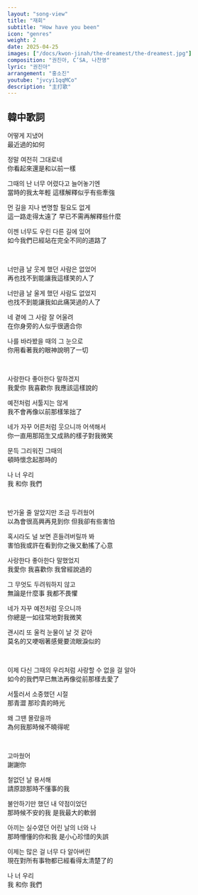 ```yaml
---
layout: "song-view"
title: "재회"
subtitle: "How have you been"
icon: "genres"
weight: 2
date: 2025-04-25
images: ["/docs/kwon-jinah/the-dreamest/the-dreamest.jpg"]
composition: "권진아, C’SA, 나찬영"
lyric: "권진아"
arrangement: "홍소진"
youtube: "jvcyi1qqMCo"
description: "主打歌"
---
```


## 韓中歌詞

어떻게 지냈어  
最近過的如何  

정말 여전히 그대로네  
你看起來還是和以前一樣  

그때의 난 너무 어렸다고 늘어놓기엔  
當時的我太年輕 這樣解釋似乎有些牽強  

먼 길을 지나 변명할 필요도 없게  
這一路走得太遠了 早已不需再解釋些什麼  

이젠 너무도 우린 다른 길에 있어  
如今我們已經站在完全不同的道路了

<br>

너만큼 날 웃게 했던 사람은 없었어  
再也找不到能讓我這樣笑的人了  

너만큼 날 울게 했던 사람도 없었지  
也找不到能讓我如此痛哭過的人了  

네 곁에 그 사람 잘 어울려  
在你身旁的人似乎很適合你  

나를 바라봤을 때의 그 눈으로  
你用看著我的眼神說明了一切  

<br>

사랑한다 좋아한다 말하겠지  
我愛你 我喜歡你 我應該這樣說的  

예전처럼 서툴지는 않게  
我不會再像以前那樣笨拙了  

네가 자꾸 어른처럼 웃으니까 어색해서  
你一直用那陌生又成熟的樣子對我微笑  

문득 그리워진 그때의  
頓時懷念起那時的  

나 너 우리  
我 和你 我們  

<br>

반가울 줄 알았지만 조금 두려웠어  
以為會很高興再見到你 但我卻有些害怕  

혹시라도 널 보면 흔들려버릴까 봐  
害怕我或許在看到你之後又動搖了心意  

사랑한다 좋아한다 말했었지  
我愛你 我喜歡你 我曾經說過的  

그 무엇도 두려워하지 않고  
無論是什麼事 我都不畏懼  

네가 자꾸 예전처럼 웃으니까  
你總是一如往常地對我微笑  

괜시리 또 울컥 눈물이 날 것 같아  
莫名的又哽咽著感覺要流眼淚似的  

<br>

이제 다신 그때의 우리처럼 사랑할 수 없을 걸 알아  
如今的我們早已無法再像從前那樣去愛了  

서툴러서 소중했던 시절  
那青澀 那珍貴的時光  

왜 그땐 몰랐을까  
為何我那時候不曉得呢  

<br>

고마웠어  
謝謝你  

철없던 날 용서해  
請原諒那時不懂事的我  

불안하기만 했던 내 약점이었던  
那時候不安的我 是我最大的軟弱  

아끼는 실수였던 어린 날의 너와 나  
那時懵懂的你和我 是小心珍惜的失誤  

이제는 많은 걸 너무 다 알아버린  
現在對所有事物都已經看得太清楚了的  

나 너 우리  
我 和你 我們  
